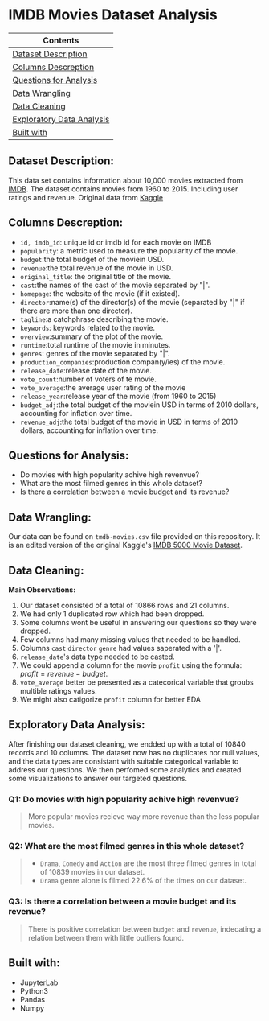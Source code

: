 # IMDB Movies Dataset Analysis 


| Contents 											 	   	|
| -------- 											 	   	|
| [Dataset Description](#Dataset-Description)			   	|
| [Columns Descreption](#Columns-Descreption) 		   		|
| [Questions for Analysis](#Questions-for-Analysis)	   		|
| [Data Wrangling](#Data-Wrangling)					   		|
| [Data Cleaning](#Data-Cleaning)						   	|
| [Exploratory Data Analysis](#Exploratory-Data-Analysis)	|
| [Built with](#Built-with)							   		|

## Dataset Description: 
This data set contains information about 10,000 movies extracted from [IMDB](https://www.themoviedb.org/). The dataset contains movies from 1960 to 2015. Including user ratings and revenue. Original data from [Kaggle](https://www.kaggle.com/tmdb/tmdb-movie-metadata)

## Columns Descreption:
- `id, imdb_id`: unique id or imdb id for each movie on IMDB
- `popularity`: a metric used to measure the popularity of the movie.
- `budget`:the total budget of the moviein USD.
- `revenue`:the total revenue of the movie in USD.
- `original_title`: the original title of the movie.
- `cast`:the names of the cast of the movie separated by "|".
- `homepage`: the website of the movie (if it existed).
- `director`:name(s) of the director(s) of the movie (separated by "|" if there are more than one director).
- `tagline`:a catchphrase describing the movie.
- `keywords`: keywords related to the movie.
- `overview`:summary of the plot of the movie.
- `runtime`:total runtime of the movie in minutes.
- `genres`: genres of the movie separated by "|".
- `production_companies`:production compan(y/ies) of the movie.
- `release_date`:release date of the movie.
- `vote_count`:number of voters of te movie.
- `vote_average`:the average user rating of the movie
- `release_year`:release year of the movie (from 1960 to 2015)
- `budget_adj`:the total budget of the moviein USD in terms of 2010 dollars, accounting for inflation over time.
- `revenue_adj`:the total budget of the movie in USD in terms of 2010 dollars, accounting for inflation over time.

## Questions for Analysis:
- Do movies with high popularity achive high revenvue?
- What are the most filmed genres in this whole dataset?
- Is there a correlation between a movie budget and its revenue?

## Data Wrangling:
Our data can be found on `tmdb-movies.csv` file provided on this repository. It is an edited version of the original Kaggle's [IMDB 5000 Movie Dataset](https://www.kaggle.com/tmdb/tmdb-movie-metadata).

## Data Cleaning:
**Main Observations:**
1. Our dataset consisted of a total of 10866 rows and 21 columns.
2. We had only 1 duplicated row which had been dropped.
3. Some columns wont be useful in answering our questions so they were dropped.
4. Few columns had many missing values that needed to be handled.
5. Columns `cast` `director` `genre` had values saperated with a '|'.
6. `release_date`'s data type needed to be casted.
7. We could append a column for the movie `profit` using the formula: $profit = revenue - budget$.
8. `vote_average` better be presented as a catecorical variable that groubs multible ratings values.
9. We might also catigorize `profit` column for better EDA

## Exploratory Data Analysis:
After finishing our dataset cleaning, we endded up with a total of 10840 records and 10 columns. The dataset now has no duplicates nor null values, and the data types are consistant with suitable categorical variable to address our questions.
We then perfomed some analytics and created some visualizations to answer our targeted questions.
### Q1: Do movies with high popularity achive high revenvue?
> More popular movies recieve way more revenue than the less popular movies.

### Q2: What are the most filmed genres in this whole dataset?
> - `Drama`, `Comedy` and `Action` are the most three filmed genres in total of 10839 movies in our dataset.
> - `Drama` genre alone is filmed 22.6% of the times on our dataset.

### Q3: Is there a correlation between a movie budget and its revenue?
> There is positive correlation between `budget` and `revenue`, indecating a relation between them with little outliers found. 

## Built with:
- JupyterLab
- Python3
- Pandas
- Numpy
